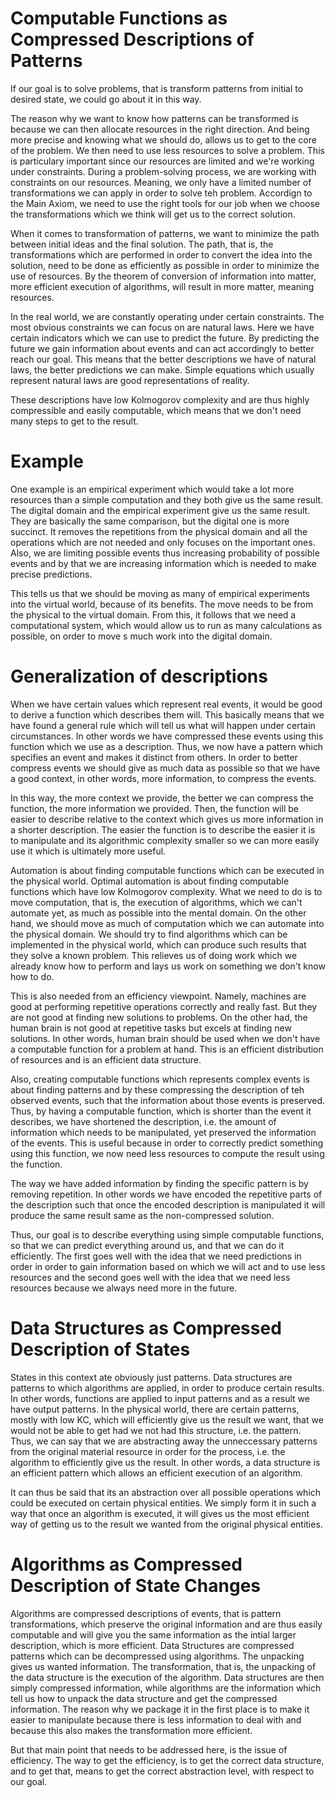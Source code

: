 # Computable Functions as Compressed Descriptions of Patterns

If our goal is to solve problems, that is transform patterns from initial to desired state, we could go about it in this way.

The reason why we want to know how patterns can be transformed is because we can then allocate resources in the right direction. And being more precise and knowing what we should do, allows us to get to the core of the problem. We then need to use less resources to solve a problem. This is particulary important since our resources are limited and we're working under constraints. During a problem-solving process, we are working with constraints on our resources. Meaning, we only have a limited number of transformations we can apply in order to solve teh problem. Accordign to the Main Axiom, we need to use the right tools for our job when we choose the transformations which we think will get us to the correct solution.

When it comes to transformation of patterns, we want to minimize the path between initial ideas and the final solution. The path, that is, the transformations which are performed in order to convert the idea into the solution, need to be done as efficiently as possible in order to minimize the use of resources. By the theorem of conversion of information into matter, more efficient execution of algorithms, will result in more matter, meaning resources.

In the real world, we are constantly operating under certain constraints. The most obvious constraints we can focus on are natural laws. Here we have certain indicators which we can use to predict the future. By predicting the future we gain information about events and can act accordingly to better reach our goal. This means that the better descriptions we have of natural laws, the better predictions we can make. Simple equations which usually represent natural laws are good representations of reality. 

These descriptions have low Kolmogorov complexity and are thus highly compressible and easily computable, which means that we don't need many steps to get to the result. 

# Example

One example is an empirical experiment which would take a lot more resources than a simple computation and they both give us the same result. The digital domain and the empirical experiment give us the same result. They are basically the same comparison, but the digital one is more succinct. It removes the repetitions from the physical domain and all the operations which are not needed and only focuses on the important ones. Also, we are limiting possible events thus increasing probability of possible events and by that we are increasing information which is needed to make precise predictions. 

This tells us that we should be moving as many of empirical experiments into the virtual world, because of its benefits. The move needs to be from the physical to the virtual domain. From this, it follows that we need a computational system, which would allow us to run as many calculations as possible, on order to move s much work into the digital domain.

# Generalization of descriptions

When we have certain values which represent real events, it would be good to derive a function which describes them will. This basically means that we have found a general rule which will tell us what will happen under certain circumstances. In other words we have compressed these events using this function which we use as a description. Thus, we now have a pattern which specifies an event and makes it distinct from others. In order to better compress events we should give as much data as possible so that we have a good context, in other words, more information, to compress the events.

In this way, the more context we provide, the better we can compress the function, the more information we provided. Then, the function will be easier to describe relative to the context which gives us more information in a shorter description. The easier the function is to describe the easier it is to manipulate and its algorithmic complexity smaller so we can more easily use it which is ultimately more useful.

Automation is about finding computable functions which can be executed in the physical world. Optimal automation is about finding computable functions which have low Kolmogorov complexity. What we need to do is to move computation, that is, the execution of algorithms, which we can't automate yet, as much as possible into the mental domain. On the other hand, we should move as much of computation which we can automate into the physical domain. We should try to find algorithms which can be implemented in the physical world, which can produce such results that they solve a known problem. This relieves us of doing work which we already know how to perform and lays us work on something we don't know how to do.

This is also needed from an efficiency viewpoint. Namely, machines are good at performing repetitive operations correctly and really fast. But they are not good at finding new solutions to problems. On the other had, the human brain is not good at repetitive tasks but excels at finding new solutions. In other words, human brain should be used when we don't have a computable function for a problem at hand. This is an efficient distribution of resources and is an efficient data structure.

Also, creating computable functions which represents complex events is about finding patterns and by these compressing the description of teh observed events, such that the information about those events is preserved. Thus, by having a computable function, which is shorter than the event it describes, we have shortened the description, i.e. the amount of information which needs to be manipulated, yet preserved the information of the events. This is useful because in order to correctly predict something using this function, we now need less resources to compute the result using the function.

The way we have added information by finding the specific pattern is by removing repetition. In other words we have encoded the repetitive parts of the description such that once the encoded description is manipulated it will produce the same result same as the non-compressed solution.

Thus, our goal is to describe everything using simple computable functions, so that we can predict everything around us, and that we can do it efficiently. The first goes well with the idea that we need predictions in order in order to gain information based on which we will act and to use less resources and the second goes well with the idea that we need less resources because we always need more in the future.

# Data Structures as Compressed Description of States

States in this context ate obviously just patterns. Data structures are patterns to which algorithms are applied, in order to produce certain results. In other words, functions are applied to input patterns and as a result we have output patterns. In the physical world, there are certain patterns, mostly with low KC, which will efficiently give us the result we want, that we would not be able to get had we not had this structure, i.e. the pattern. Thus, we can say that we are abstracting away the unneccessary patterns from the original material resource in order for the process, i.e. the algorithm to efficiently give us the result. In other words, a data structure is an efficient pattern which allows an efficient execution of an algorithm.

It can thus be said that its an abstraction over all possible operations which could be executed on certain physical entities. We simply form it in such a way that once an algorithm is executed, it will gives us the most efficient way of getting us to the result we wanted from the original physical entities.

# Algorithms as Compressed Description of State Changes

Algorithms are compressed descriptions of events, that is pattern transformations, which preserve the original information and are thus easily computable and will give you the same information as the intial larger description, which is more efficient. Data Structures are compressed patterns which can be decompressed using algorithms. The unpacking gives us wanted information. The transformation, that is, the unpacking of the data structure is the execution of the algorithm. Data structures are then simply compressed information, while algorithms are the information which tell us how to unpack the data structure and get the compressed information. The reason why we package it in the first place is to make it easier to manipulate because there is less information to deal with and because this also makes the transformation more efficient.

But that main point that needs to be addressed here, is the issue of efficiency. The way to get the efficiency, is to get the correct data structure, and to get that, means to get the correct abstraction level, with respect to our goal.
